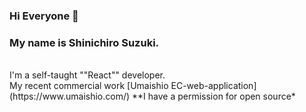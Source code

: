 ### Hi Everyone 👋
### My name is Shinichiro Suzuki.
<br/>
I'm a self-taught ""React"" developer.
<br/>
My recent commercial work [Umaishio EC-web-application](https://www.umaishio.com/)
**I have a permission for open source*
<br>

<!--
**agub/agub** is a ✨ _special_ ✨ repository because its `README.md` (this file) appears on your GitHub profile.

Here are some ideas to get you started:

- 🔭 I’m currently working on ...
- 🌱 I’m currently learning ...
- 👯 I’m looking to collaborate on ...
- 🤔 I’m looking for help with ...
- 💬 Ask me about ...
- 📫 How to reach me: ...
- 😄 Pronouns: ...
- ⚡ Fun fact: ...
-->
